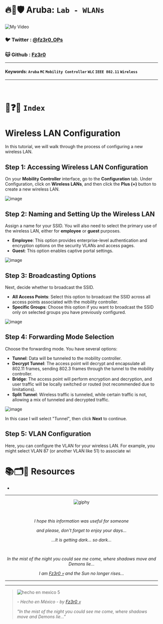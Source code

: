 # 🔥🧱🛡️ Aruba: `Lab - WLANs`

![My Video](https://user-images.githubusercontent.com/94720207/165892585-b830998d-d7c5-43b4-a3ad-f71a07b9077e.gif)

### 🐦 Twitter  : [@fz3r0_OPs](https://twitter.com/Fz3r0_OPs)
### 🐱 Github  : [Fz3r0](https://github.com/fz3r0) 

---
 
#### Keywords: `Aruba` `MC` `Mobility Controller` `WLC` `IEEE 802.11` `Wireless`

---



<br>

# 📝❓📄 `Index`


# Wireless LAN Configuration 



In this tutorial, we will walk through the process of configuring a new wireless LAN.

## Step 1: Accessing Wireless LAN Configuration

On your **Mobility Controller** interface, go to the **Configuration** tab. Under Configuration, click on **Wireless LANs**, and then click the **Plus (+)** button to create a new wireless LAN.

![image](https://github.com/user-attachments/assets/330c2250-3ffb-4dd8-a343-bd4b1884ef35)

## Step 2: Naming and Setting Up the Wireless LAN

Assign a name for your SSID. You will also need to select the primary use of the wireless LAN, either for **employee** or **guest** purposes.

- **Employee**: This option provides enterprise-level authentication and encryption options on the security VLANs and access pages.
- **Guest**: This option enables captive portal settings.

![image](https://github.com/user-attachments/assets/d35e2fa7-f080-457a-ade2-82f48c531791)

## Step 3: Broadcasting Options

Next, decide whether to broadcast the SSID.

- **All Access Points**: Select this option to broadcast the SSID across all access points associated with the mobility controller.
- **Specific Groups**: Choose this option if you want to broadcast the SSID only on selected groups you have previously configured.

![image](https://github.com/user-attachments/assets/c9f3c015-e859-4568-9ceb-f7569fd23ddc)

## Step 4: Forwarding Mode Selection

Choose the forwarding mode. You have several options:

- **Tunnel**: Data will be tunneled to the mobility controller.
- **Decrypt Tunnel**: The access point will decrypt and encapsulate all 802.11 frames, sending 802.3 frames through the tunnel to the mobility controller.
- **Bridge**: The access point will perform encryption and decryption, and user traffic will be locally switched or routed (not recommended due to limitations).
- **Split Tunnel**: Wireless traffic is tunneled, while certain traffic is not, allowing a mix of tunneled and decrypted traffic.

![image](https://github.com/user-attachments/assets/3fb6d76f-908d-4172-8e39-7a481f279ca1)

In this case I will select "Tunnel", then click **Next** to continue.

## Step 5: VLAN Configuration

Here, you can configure the VLAN for your wireless LAN. For example, you might select VLAN 87 (or another VLAN like 51) to associate wi






# 📚🗂️🎥 Resources

- 
  
---

<span align="center"> <p align="center"> ![giphy](https://user-images.githubusercontent.com/94720207/166587250-292d9a9f-e590-4c25-a678-d457e2268e85.gif) </p> </span> 



&nbsp;

<span align="center"> <p align="center"> _I hope this information was useful for someone_ </p> </span> 
<span align="center"> <p align="center"> _and please, don't forget to enjoy your days..._ </p> </span> 
<span align="center"> <p align="center"> _...It is getting dark... so dark..._ </p> </span> 

&nbsp;

<span align="center"> <p align="center"> _In the mist of the night you could see me come, where shadows move and Demons lie..._ </p> </span> 
<span align="center"> <p align="center"> _I am [Fz3r0 💀](https://github.com/Fz3r0/) and the Sun no longer rises..._ </p> </span> 

---






---

> ![hecho en mexico 5](https://user-images.githubusercontent.com/94720207/166068790-fa1f243d-2db9-4810-a6e4-eb3c4ad23700.png)
>
> _- Hecho en México - by [Fz3r0 💀](https://github.com/Fz3r0/)_  
>
> _"In the mist of the night you could see me come, where shadows move and Demons lie..."_ 





